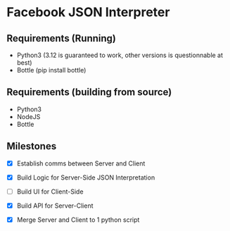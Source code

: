 # Facebook JSON Interpreter
## Requirements (Running)
- Python3 (3.12 is guaranteed to work, other versions is questionnable at best)
- Bottle (pip install bottle) 

## Requirements (building from source)
- Python3
- NodeJS
- Bottle

## Milestones
- [x] Establish comms between Server and Client
- [x] Build Logic for Server-Side JSON Interpretation
- [ ] Build UI for Client-Side
- [x] Build API for Server-Client
- [x] Merge Server and Client to 1 python script

